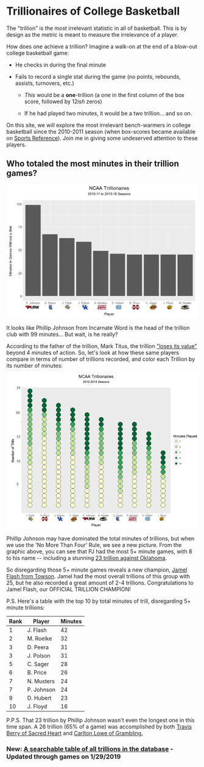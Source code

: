 # Trillionaires of College Basketball

The "trillion" is the most irrelevant statistic in all of basketball. This is by design as the metric is meant to measure the irrelevance of a player.

How does one achieve a trillion? Imagine a walk-on at the end of a blow-out college basketball game:

- He checks in during the final minute

- Fails to record a single stat during the game (no points, rebounds, assists, turnovers, etc.)

  - *This* would be a **one**-trillion (a one in the first column of the box score, followed by 12*ish* zeros) 
  
  - If he had played two minutes, it would be a two trillion... and so on.

On this site, we will explore the most irrelevant bench-warmers in college basketball since the 2010-2011 season (when box-scores became available on [Sports Reference](http://www.sports-reference.com/cbb/boxscores/)).  Join me in giving some undeserved attention to these players. 

## Who totaled the most minutes in their trillion games?

   ![Minutes](TopTrillPlayerMinutes.PNG)

It looks like Phillip Johnson from Incarnate Word is the head of the trillion club with 99 minutes... But wait, is he really?

According to the father of the trillion, Mark Titus, the trillion ["loses its value"](http://clubtrillion.blogspot.com/2009/12/abhor-more-than-four.html?m=0) beyond 4 minutes of action.  So, let's look at how these same players compare in terms of number of trillions recorded, and color each Trillion by its number of minutes:

  ![Individualized and Minute Color](IndividualTrillsColorByMinutes.PNG)


Phillip Johnson may have dominated the total minutes of trillions, but when we use the 'No More Than Four' Rule, we see a new picture.   From the graphic above, you can see that PJ had the most 5+ minute games, with 8 to his name -- including a stunning [23 trillion against Oklahoma](http://www.sports-reference.com/cbb/boxscores/2015-11-24-oklahoma.html).  

So disregarding those 5+ minute games reveals a new champion, [Jamel Flash from Towson](http://www.towsontigers.com/roster.aspx?rp_id=5946). Jamel had the most overall trillions of this group with 25, but he also recorded a great amount of 2-4 trillions.  Congratulations to Jamel Flash, our OFFICIAL TRILLION CHAMPION!


P.S. Here's a table with the top 10 by total minutes of trill, disregarding 5+ minute trillions:

Rank | Player  | Minutes 
---- | ------- | ------- 
1 | J. Flash | 42 
2 | M. Roelke | 32
3 | D. Peera  | 31 
3 | J. Polson  | 31
5 | C. Sager  | 28 
6 | B. Price  | 26 
7 | N. Musters  | 24  
7 | P. Johnson  | 24  
9 | D. Hubert  | 23 
10 | J. Floyd  | 16 


P.P.S. That 23 trillion by Phillip Johnson wasn't even the longest one in this time span. A 26 trillion (65% of a game) was accomplished by both [Travis Berry of Sacred Heart](http://www.sports-reference.com/cbb/boxscores/2015-11-13-sacred-heart.html) and [Carlton Lowe of Grambling.](http://www.sports-reference.com/cbb/boxscores/2016-01-02-grambling.html)
 

### New: [A searchable table of all trillions in the database](https://mtdickey.shinyapps.io/TrillionFinder3/) - Updated through games on 1/29/2019
